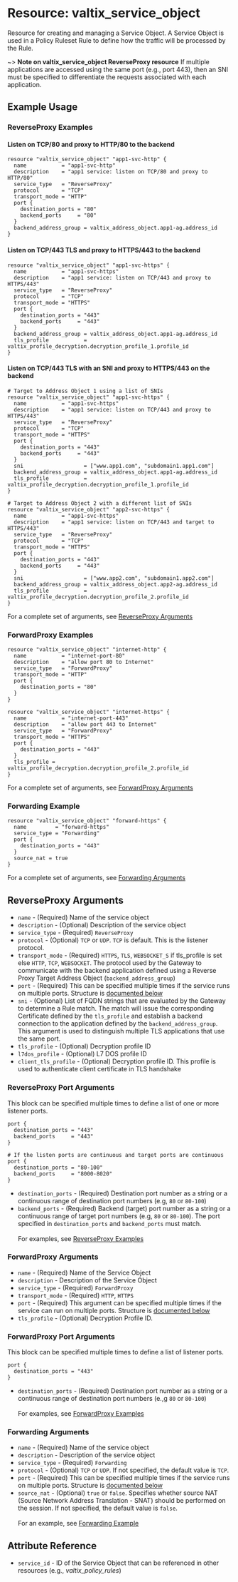 # Resource: valtix_service_object
Resource for creating and managing a Service Object.  A Service Object is used in a Policy Ruleset Rule to define how the traffic will be processed by the Rule.

~> **Note on valtix_service_object ReverseProxy resource**
If multiple applications are accessed using the same port (e.g., port 443), then an SNI must be specified to differentiate the requests associated with each application.

## Example Usage

### ReverseProxy Examples
#### Listen on TCP/80 and proxy to HTTP/80 to the backend
```hcl
resource "valtix_service_object" "app1-svc-http" {
  name           = "app1-svc-http"
  description    = "app1 service: listen on TCP/80 and proxy to HTTP/80"
  service_type   = "ReverseProxy"
  protocol       = "TCP"
  transport_mode = "HTTP"
  port {
    destination_ports = "80"
    backend_ports     = "80"
  }
  backend_address_group = valtix_address_object.app1-ag.address_id
}
```

#### Listen on TCP/443 TLS and proxy to HTTPS/443 to the backend
```hcl
resource "valtix_service_object" "app1-svc-https" {
  name           = "app1-svc-https"
  description    = "app1 service: listen on TCP/443 and proxy to HTTPS/443"
  service_type   = "ReverseProxy"
  protocol       = "TCP"
  transport_mode = "HTTPS"
  port {
    destination_ports = "443"
    backend_ports     = "443"
  }
  backend_address_group = valtix_address_object.app1-ag.address_id
  tls_profile           = valtix_profile_decryption.decryption_profile_1.profile_id
}
```

#### Listen on TCP/443 TLS with an SNI and proxy to HTTPS/443 on the backend
```hcl
# Target to Address Object 1 using a list of SNIs
resource "valtix_service_object" "app1-svc-https" {
  name           = "app1-svc-https"
  description    = "app1 service: listen on TCP/443 and proxy to HTTPS/443"
  service_type   = "ReverseProxy"
  protocol       = "TCP"
  transport_mode = "HTTPS"
  port {
    destination_ports = "443"
    backend_ports     = "443"
  }
  sni                   = ["www.app1.com", "subdomain1.app1.com"]
  backend_address_group = valtix_address_object.app1-ag.address_id
  tls_profile           = valtix_profile_decryption.decryption_profile_1.profile_id
}

# Target to Address Object 2 with a different list of SNIs
resource "valtix_service_object" "app2-svc-https" {
  name           = "app1-svc-https"
  description    = "app1 service: listen on TCP/443 and target to HTTPS/443"
  service_type   = "ReverseProxy"
  protocol       = "TCP"
  transport_mode = "HTTPS"
  port {
    destination_ports = "443"
    backend_ports     = "443"
  }
  sni                   = ["www.app2.com", "subdomain1.app2.com"]
  backend_address_group = valtix_address_object.app2-ag.address_id
  tls_profile           = valtix_profile_decryption.decryption_profile_2.profile_id
}
```
For a complete set of arguments, see [ReverseProxy Arguments](#reverseproxy-arguments)

### ForwardProxy Examples
```hcl
resource "valtix_service_object" "internet-http" {
  name           = "internet-port-80"
  description    = "allow port 80 to Internet"
  service_type   = "ForwardProxy"
  transport_mode = "HTTP"
  port {
    destination_ports = "80"
  }
}

resource "valtix_service_object" "internet-https" {
  name           = "internet-port-443"
  description    = "allow port 443 to Internet"
  service_type   = "ForwardProxy"
  transport_mode = "HTTPS"
  port {
    destination_ports = "443"
  }
  tls_profile = valtix_profile_decryption.decryption_profile_2.profile_id
}
```

For a complete set of arguments, see [ForwardProxy Arguments](#forwardproxy-arguments)

### Forwarding Example
```hcl
resource "valtix_service_object" "forward-https" {
  name         = "forward-https"
  service_type = "Forwarding"
  port {
    destination_ports = "443"
  }
  source_nat = true
}
```

For a complete set of arguments, see [Forwarding Arguments](#forwarding-arguments)

## ReverseProxy Arguments
* `name` - (Required) Name of the service object
* `description` - (Optional) Description of the service object
* `service_type` - (Required) `ReverseProxy`
* `protocol` - (Optional) `TCP` or `UDP`. `TCP` is default. This is the listener protocol.
* `transport_mode` - (Required) `HTTPS`, `TLS`, `WEBSOCKET_S` if tls_profile is set else `HTTP`, `TCP`, `WEBSOCKET`. The protocol used by the Gateway to communicate with the backend application defined using a Reverse Proxy Target Address Object (`backend_address_group`)
* `port` - (Required) This can be specified multiple times if the service runs on multiple ports. Structure is [documented below](#reverseproxy-port)
* `sni` - (Optional) List of FQDN strings that are evaluated by the Gateway to determine a Rule match.  The match will issue the corresponding Certificate defined by the `tls_profile` and establish a backend connection to the application defined by the `backend_address_group`. This argument is used to distinguish multiple TLS applications that use the same port.
* `tls_profile` - (Optional) Decryption profile ID
* `l7dos_profile` - (Optional) L7 DOS profile ID
* `client_tls_profile` - (Optional) Decryption profile ID. This profile is used to authenticate client certificate in TLS handshake

### ReverseProxy Port Arguments
This block can be specified multiple times to define a list of one or more listener ports.
```hcl
port {
  destination_ports = "443"
  backend_ports     = "443"
}

# If the listen ports are continuous and target ports are continuous
port {
  destination_ports = "80-100"
  backend_ports     = "8000-8020"
}
```
* `destination_ports` - (Required) Destination port number as a string or a continuous range of destination port numbers (e.g, `80` or `80-100`)
* `backend_ports` - (Required) Backend (target) port number as a string or a continuous range of target port numbers (e.g, `80` or `80-100`). The port specified in `destination_ports` and `backend_ports` must match.
<br><br>For examples, see [ReverseProxy Examples](#reverseproxy-examples)

### ForwardProxy Arguments
* `name` - (Required) Name of the Service Object
* `description` - Description of the Service Object
* `service_type` - (Required) `ForwardProxy`
* `transport_mode` - (Required) `HTTP`, `HTTPS`
* `port` - (Required) This argument can be specified multiple times if the service can run on multiple ports. Structure is [documented below](#forwardproxy-port)
* `tls_profile` - (Optional) Decryption Profile ID.

### ForwardProxy Port Arguments
This block can be specified multiple times to define a list of listener ports.
```hcl
port {
  destination_ports = "443"
}
```
* `destination_ports` - (Required) Destination port number as a string or a continuous range of destination port numbers (e.,g `80` or `80-100`)
<br><br>For examples, see [ForwardProxy Examples](#forwardproxy-examples)

### Forwarding Arguments
* `name` - (Required) Name of the service object
* `description` - Description of the service object
* `service_type` - (Required) `Forwarding`
* `protocol` - (Optional) `TCP` or `UDP`. If not specified, the default value is `TCP`.
* `port` - (Required) This can be specified multiple times if the service runs on multiple ports. Structure is [documented below](#forwardproxy-port)
* `source_nat` - (Optional) `true` or `false`. Specifies whether source NAT (Source Network Address Translation - SNAT) should be performed on the session.  If not specified, the default value is `false`.
<br><br>For an example, see [Forwarding Example](#forwarding-example)

## Attribute Reference
* `service_id` - ID of the Service Object that can be referenced in other resources (e.g., *valtix_policy_rules*)